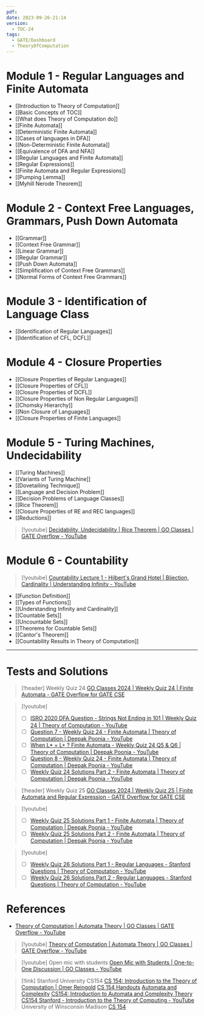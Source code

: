 ```yaml
---
pdf: 
date: 2023-09-26-21:14
version:
  - TOC-24
tags:
  - GATE/Dashboard
  - TheoryOfComputation
---
```

# Module 1 - Regular Languages and Finite Automata

- [[Introduction to Theory of Computation]]
- [[Basic Concepts of TOC]]
- [[What does Theory of Computation do]]
- [[Finite Automata]]
- [[Deterministic Finite Automata]]
- [[Cases of languages in DFA]]
- [[Non-Deterministic Finite Automata]]
- [[Equivalence of DFA and NFA]]
- [[Regular Languages and Finite Automata]]
- [[Regular Expressions]]
- [[Finite Automata and Regular Expressions]] 
- [[Pumping Lemma]]
- [[Myhill Nerode Theorem]]

# Module 2 - Context Free Languages, Grammars, Push Down Automata

- [[Grammar]]
- [[Context Free Grammar]]
- [[Linear Grammar]]
- [[Regular Grammar]]
- [[Push Down Automata]]
- [[Simplification of Context Free Grammars]]
- [[Normal Forms of Context Free Grammars]]

# Module 3 - Identification of Language Class

- [[Identification of Regular Languages]]
- [[Identification of CFL, DCFL]]

# Module 4 - Closure Properties

- [[Closure Properties of Regular Languages]]
- [[Closure Properties of CFL]]
- [[Closure Properties of DCFL]]
- [[Closure Properties of Non Regular Languages]]
- [[Chomsky Hierarchy]]
- [[Non Closure of Languages]]
- [[Closure Properties of Finite Languages]]

# Module 5 - Turing Machines, Undecidability

- [[Turing Machines]]
- [[Variants of Turing Machine]]
- [[Dovetailiing Technique]]
- [[Language and Decision Problem]]
- [[Decision Problems of Language Classes]]
- [[Rice Theorem]]
- [[Closure Properties of RE and REC languages]]
- [[Reductions]]

> [!youtube] 
> [Decidability, Undecidability | Rice Theorem | GO Classes | GATE Overflow - YouTube](https://www.youtube.com/playlist?list=PLIPZ2_p3RNHiMGiPFIOPJG_ApL43JkILI)

# Module 6 - Countability
> [!youtube] 
> [Countability Lecture 1 - Hilbert's Grand Hotel | Bijection, Cardinality | Understanding Infinity - YouTube](https://www.youtube.com/watch?v=UWuIllbQuP0&list=PLIPZ2_p3RNHgXosiQv-gL1PvJkcHokW1p)

- [[Function Definition]]
- [[Types of Functions]]
- [[Understanding Infinity and Cardinality]]
- [[Countable Sets]]
- [[Uncountable Sets]]
- [[Theorems for Countable Sets]]
- [[Cantor's Theorem]]
- [[Countability Results in Theory of Computation]]


---
# Tests and Solutions

> [!header] Weekly Quiz 24
[GO Classes 2024 | Weekly Quiz 24 | Finite Automata - GATE Overflow for GATE CSE](https://gateoverflow.in/exam/509/go-classes-2024-weekly-quiz-24-finite-automata)

> [!youtube] 
> - [ ] [ISRO 2020 DFA Question - Strings Not Ending in 101 | Weekly Quiz 24 | Theory of Computation - YouTube](https://www.youtube.com/watch?v=VE71CxKb390)
> - [ ] [Question 7 - Weekly Quiz 24 - Finite Automata | Theory of Computation | Deepak Poonia - YouTube](https://www.youtube.com/watch?v=Eb-TQcMghO4&feature=youtu.be)
> - [ ] [When L\* = L+ ? Finite Automata - Weekly Quiz 24 Q5 & Q6 | Theory of Computation | Deepak Poonia - YouTube](https://www.youtube.com/watch?v=nwIl4PxE8C8)
> - [ ] [Question 8 - Weekly Quiz 24 - Finite Automata | Theory of Computation | Deepak Poonia - YouTube](https://www.youtube.com/watch?v=J82SopP9N1s)
> - [ ] [Weekly Quiz 24 Solutions Part 2 - Finite Automata | Theory of Computation | Deepak Poonia - YouTube](https://www.youtube.com/watch?v=zPIl_p2MiVY)
> 


> [!header] Weekly Quiz 25
> [GO Classes 2024 | Weekly Quiz 25 | Finite Automata and Regular Expression - GATE Overflow for GATE CSE](https://gateoverflow.in/exam/513/go-classes-2024-weekly-quiz-25-finite-automata-and-regular-expression)

> [!youtube] 
> - [ ] [Weekly Quiz 25 Solutions Part 1 - Finite Automata | Theory of Computation | Deepak Poonia - YouTube](https://www.youtube.com/watch?v=XF2ygVBjlTg)
> - [ ] [Weekly Quiz 25 Solutions Part 2 - Finite Automata | Theory of Computation | Deepak Poonia - YouTube](https://www.youtube.com/watch?v=ldychl4M6fE)


> [!youtube] 
> - [ ] [Weekly Quiz 26 Solutions Part 1 - Regular Languages - Stanford Questions | Theory of Computation - YouTube](https://www.youtube.com/watch?v=wvsijTYqVq0)
> - [ ] [Weekly Quiz 26 Solutions Part 2 - Regular Languages - Stanford Questions | Theory of Computation - YouTube](https://www.youtube.com/watch?v=1iEubMxkN8c)

# References
- [Theory of Computation | Automata Theory | GO Classes | GATE Overflow - YouTube](https://www.youtube.com/playlist?list=PLIPZ2_p3RNHhXeEdbXsi34ePvUjL8I-Q9)

> [!youtube] 
> [Theory of Computation | Automata Theory | GO Classes | GATE Overflow - YouTube](https://www.youtube.com/playlist?list=PLIPZ2_p3RNHhXeEdbXsi34ePvUjL8I-Q9)


> [!youtube] Open mic with students
> [Open Mic with Students | One-to-One Discussion | GO Classes - YouTube](https://www.youtube.com/playlist?list=PLIPZ2_p3RNHh3iz2lIqW8olvQOCIqVtW7)


> [!link] 
> Stanford University CS154
> [CS 154: Introduction to the Theory of Computation | Omer Reingold](https://omereingold.wordpress.com/cs-154-introduction-to-automata-and-complexity-theory/)
> [CS 154 Handouts](https://theory.stanford.edu/~rajeev/CS154/Handouts.html)
> [Automata and Complexity](https://theory.stanford.edu/~trevisan/cs154-12/index.html#notes)
> [CS154: Introduction to Automata and Complexity Theory](http://infolab.stanford.edu/~ullman/ialc/spr10/spr10.html#LECTURE%20NOTES)
> [CS154 Stanford - Introduction to the Theory of Computing - YouTube](https://www.youtube.com/playlist?list=PLjG2IDGftWft9Y11xC0sfgeT5jyTJqB-i)
> University of Winsconsin Madison
> [CS 154](https://pages.cs.wisc.edu/~aanjneya/courses/cs154/index.html)
